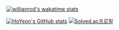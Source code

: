 <!-- [![wakatime](https://wakatime.com/badge/user/c6d7f260-ad25-4072-a4ea-11cdfc7fdcb9.svg)](https://wakatime.com/@c6d7f260-ad25-4072-a4ea-11cdfc7fdcb9) -->
[![willianrod's wakatime stats](https://github-readme-stats.vercel.app/api/wakatime?username=c6d7f260-ad25-4072-a4ea-11cdfc7fdcb9)](https://github.com/anuraghazra/github-readme-stats)

[![HoYeon's GitHub stats](https://github-readme-stats.vercel.app/api?username=ho991217)](https://github.com/ho991217/github-readme-stats)
[![Solved.ac프로필](http://mazassumnida.wtf/api/v2/generate_badge?boj=ho991217)](https://solved.ac/ho991217)
